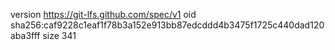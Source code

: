 version https://git-lfs.github.com/spec/v1
oid sha256:caf9228c1eaf1f78b3a152e913bb87edcddd4b3475f1725c440dad120aba3fff
size 341
